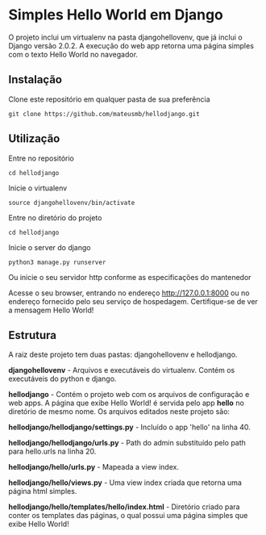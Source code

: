 # Simples Hello World em Django

O projeto inclui um virtualenv na pasta djangohellovenv, que já inclui o Django versão 2.0.2. A execução do web app retorna uma página simples com o texto Hello World no navegador.

## Instalação
Clone este repositório em qualquer pasta de sua preferência

`git clone https://github.com/mateusmb/hellodjango.git`

## Utilização
Entre no repositório

`cd hellodjango`

Inicie o virtualenv

`source djangohellovenv/bin/activate`

Entre no diretório do projeto

`cd hellodjango`

Inicie o server do django

`python3 manage.py runserver`

Ou inicie o seu servidor http conforme as especificações do mantenedor

Acesse o seu browser, entrando no endereço http://127.0.0.1:8000 ou no endereço fornecido pelo seu serviço de hospedagem. Certifique-se de ver a mensagem Hello World!

## Estrutura
A raiz deste projeto tem duas pastas: djangohellovenv e hellodjango.

**djangohellovenv** - Arquivos e executáveis do virtualenv. Contém os executáveis do python e django.

**hellodjango** - Contém o projeto web com os arquivos de configuração e web apps. A página que exibe Hello World! é servida pelo app **hello** no diretório de mesmo nome.
Os arquivos editados neste projeto são:

**hellodjango/hellodjango/settings.py** - Incluído o app 'hello' na linha 40.

**hellodjango/hellodjango/urls.py** - Path do admin substituído pelo path para hello.urls na linha 20.

**hellodjango/hello/urls.py** -  Mapeada a view index.

**hellodjango/hello/views.py** - Uma view index criada que retorna uma página html simples.

**hellodjango/hello/templates/hello/index.html** - Diretório criado para conter os templates das páginas, o qual possui uma página simples que exibe Hello World!
